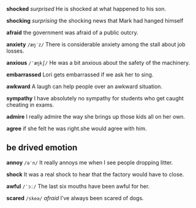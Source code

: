 

**shocked** 
*surprised*
He is shocked at what happened to his son.

**shocking** 
*surprising*
the shocking news that Mark had hanged himself

**afraid**
the government was afraid of a public outcry.

**anxiety**
`/æŋˈz/`
There is considerable anxiety among the stall about job losses.

**anxious**
`/ˈæŋkʃ/`
He was a bit anxious about the safety of the machinery.


**embarrassed** 
Lori gets embarrassed if we ask her to sing.

**awkward**
A laugh can help people over an awkward situation.

**sympathy** 
I have absolutely no sympathy for students who get caught cheating in exams.

**admire**
I really admire the way she brings up those kids all on her own.

**agree**
if she felt he was right.she would agree with him.

## be drived emotion 
**annoy**
`/əˈn/`
It really annoys me when I see people dropping litter.

**shock** 
It was a real shock to hear that the factory would have to close.

**awful**
`/ˈɔː/`
The last six mouths have been awful for her.

**scared** 
`/skeə/`
*afraid*
I’ve always been scared of dogs.